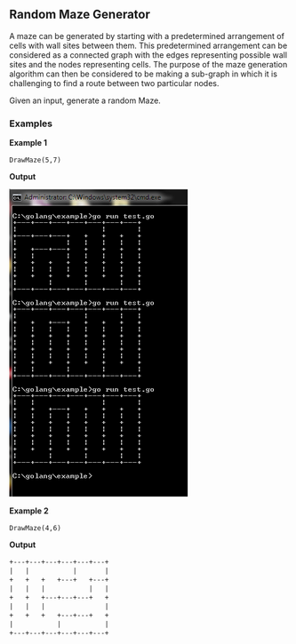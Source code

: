## Random Maze Generator

A maze can be generated by starting with a predetermined arrangement of cells with wall sites between them. This predetermined arrangement can be considered as a connected graph with the edges representing possible wall sites and the nodes representing cells. The purpose of the maze generation algorithm can then be considered to be making a sub-graph in which it is challenging to find a route between two particular nodes.

Given an input, generate a random Maze.

### Examples

**Example 1**

```text
DrawMaze(5,7)
```

**Output**

<p align="left">
  <img src="../../../assets/maze.png" alt="Maze">
</p>

**Example 2**

```text
DrawMaze(4,6)
```

**Output**

```text
+---+---+---+---+---+---+
|   |           |       |
+   +   +   +---+   +---+
|   |   |           |   |
+   +   +---+---+---+   +
|   |   |               |
+   +   +   +---+---+   +
|           |           |
+---+---+---+---+---+---+
```
